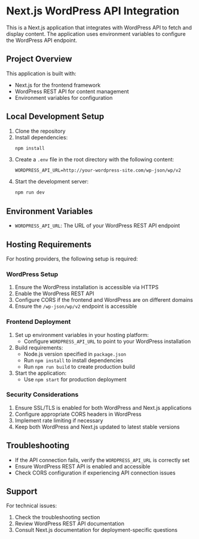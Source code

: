 # Next.js WordPress API Integration

This is a Next.js application that integrates with WordPress API to fetch and display content. The application uses environment variables to configure the WordPress API endpoint.

## Project Overview

This application is built with:
- Next.js for the frontend framework
- WordPress REST API for content management
- Environment variables for configuration

## Local Development Setup

1. Clone the repository
2. Install dependencies:
   ```bash
   npm install
   ```
3. Create a `.env` file in the root directory with the following content:
   ```env
   WORDPRESS_API_URL=http://your-wordpress-site.com/wp-json/wp/v2
   ```
4. Start the development server:
   ```bash
   npm run dev
   ```

## Environment Variables

- `WORDPRESS_API_URL`: The URL of your WordPress REST API endpoint

## Hosting Requirements

For hosting providers, the following setup is required:

### WordPress Setup
1. Ensure the WordPress installation is accessible via HTTPS
2. Enable the WordPress REST API
3. Configure CORS if the frontend and WordPress are on different domains
4. Ensure the `/wp-json/wp/v2` endpoint is accessible

### Frontend Deployment
1. Set up environment variables in your hosting platform:
   - Configure `WORDPRESS_API_URL` to point to your WordPress installation
2. Build requirements:
   - Node.js version specified in `package.json`
   - Run `npm install` to install dependencies
   - Run `npm run build` to create production build
3. Start the application:
   - Use `npm start` for production deployment

### Security Considerations
1. Ensure SSL/TLS is enabled for both WordPress and Next.js applications
2. Configure appropriate CORS headers in WordPress
3. Implement rate limiting if necessary
4. Keep both WordPress and Next.js updated to latest stable versions

## Troubleshooting

- If the API connection fails, verify the `WORDPRESS_API_URL` is correctly set
- Ensure WordPress REST API is enabled and accessible
- Check CORS configuration if experiencing API connection issues

## Support

For technical issues:
1. Check the troubleshooting section
2. Review WordPress REST API documentation
3. Consult Next.js documentation for deployment-specific questions
